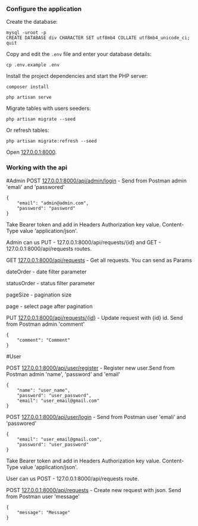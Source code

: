 ### Configure the application

Create the database:

```
mysql -uroot -p
CREATE DATABASE div CHARACTER SET utf8mb4 COLLATE utf8mb4_unicode_ci;
quit
```

Copy and edit the `.env` file and enter your database details:

```
cp .env.example .env
```

Install the project dependencies and start the PHP server:

```
composer install

php artisan serve
```

Migrate tables with users seeders:

```
php artisan migrate --seed
```
Or refresh tables:

```
php artisan migrate:refresh --seed
```

Open [127.0.0.1:8000](127.0.0.1:8000).


### Working with the api

#Admin
POST [127.0.0.1:8000/api/admin/login](127.0.0.1:8000/api/admin/login) - Send from Postman admin 'emali' and 'passwored'

```
{
    "email": "admin@admin.com",
    "password": "password"
}
```

Take Bearer token and add in Headers Authorization key value. Content-Type value 'application/json'.

Admin can us PUT - 127.0.0.1:8000/api/requests/{id} and GET - 127.0.0.1:8000/api/requests routes.


GET [127.0.0.1:8000/api/requests](127.0.0.1:8000/api/requests}) - Get all requests. You can send as Params

dateOrder - date filter parameter

statusOrder - status filter parameter

pageSize - pagination size

page - select page after pagination



PUT [127.0.0.1:8000/api/requests/{id}](127.0.0.1:8000/api/requests/{id}}) - Update request with {id} id. Send from Postman admin 'comment'

```
{
    "comment": "Comment"
}
```

#User

POST [127.0.0.1:8000/api/user/register](127.0.0.1:8000/api/user/register) - Register new user.Send from Postman admin 'name', 'password' and 'email'

```
{
    "name": "user_name",
    "password": "user_password",
    "email": "user_email@gmail.com"
}
```


POST [127.0.0.1:8000/api/user/login](127.0.0.1:8000/api/user/login) - Send from Postman user 'emali' and 'passwored'

```
{
    "email": "user_email@gmail.com",
    "password": "user_password"
}
```

Take Bearer token and add in Headers Authorization key value. Content-Type value 'application/json'.

User can us POST - 127.0.0.1:8000/api/requests route.

POST [127.0.0.1:8000/api/requests](127.0.0.1:8000/api/requests}) - Create new request with json. Send from Postman user 'message'

```
{
    "message": "Message"
}
```
